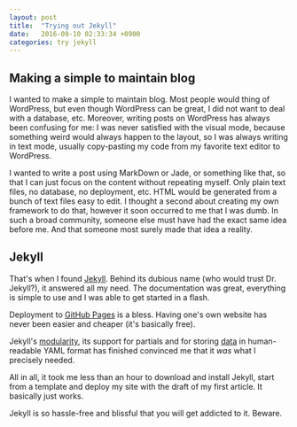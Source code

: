 ```yaml
---
layout: post
title:  "Trying out Jekyll"
date:   2016-09-10 02:33:34 +0900
categories: try jekyll
---
```


## Making a simple to maintain blog

I wanted to make a simple to maintain blog. Most people would thing of WordPress,
but even though WordPress can be great, I did not want to deal with a database, etc.
Moreover, writing posts on WordPress has always been confusing for me: I was never
satisfied with the visual mode, because something weird would always happen to the layout,
so I was always writing in text mode, usually copy-pasting my code from my favorite
text editor to WordPress.

I wanted to write a post using MarkDown or Jade, or something like that, so that I can
just focus on the content without repeating myself.
Only plain text files, no database, no deployment, etc. HTML would be generated
from a bunch of text files easy to edit.
I thought a second about creating my own framework to do that, however it soon
occurred to me that I was dumb. In such a broad community, someone else must have
had the exact same idea before me. And that someone most surely made that idea
a reality.

## Jekyll

That's when I found [Jekyll](https://jekyllrb.com/). Behind its dubious name
(who would trust Dr. Jekyll?), it answered all my need.
The documentation was great, everything is simple to use and I was able to get started
in a flash.

Deployment to [GitHub Pages](https://pages.github.com/) is a bless. Having one's
own website has never been easier and cheaper (it's basically free).

Jekyll's [modularity](https://jekyllrb.com/docs/plugins/), its support for
partials and for storing [data](https://jekyllrb.com/docs/datafiles/) in
human-readable YAML format has finished convinced me that it *was* what I
precisely needed.

All in all, it took me less than an hour to download and install Jekyll,
start from a template and deploy my site with the draft of my first article.
It basically just works.

Jekyll is so hassle-free and blissful that you will get addicted to it.
Beware.

